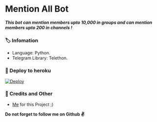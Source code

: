 # Mention All Bot
_**This bot can mention members upto 10,000 in groups and can mention members upto 200 in channels !**_

### 🏷 Infomation
- Language: Python.
- Telegram Library: Telethon.

### 🚀 Deploy to heroku
[![Deploy](https://www.herokucdn.com/deploy/button.svg)](https://heroku.com/deploy?template=https://github.com/PrabhashaOnline/Tg-Mention-Bot)

### 🎯 Credits and Other
- [Me](https://github.com/Prabhashaonline) for this Project ;)

**Do not forget to follow me on Github ✌️**
